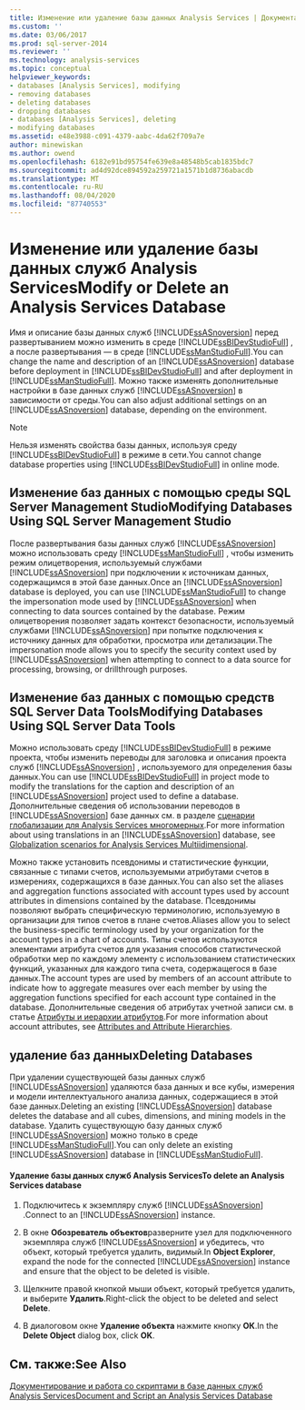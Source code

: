 ```yaml
---
title: Изменение или удаление базы данных Analysis Services | Документация Майкрософт
ms.custom: ''
ms.date: 03/06/2017
ms.prod: sql-server-2014
ms.reviewer: ''
ms.technology: analysis-services
ms.topic: conceptual
helpviewer_keywords:
- databases [Analysis Services], modifying
- removing databases
- deleting databases
- dropping databases
- databases [Analysis Services], deleting
- modifying databases
ms.assetid: e48e3988-c091-4379-aabc-4da62f709a7e
author: minewiskan
ms.author: owend
ms.openlocfilehash: 6182e91bd95754fe639e8a48548b5cab1835bdc7
ms.sourcegitcommit: ad4d92dce894592a259721a1571b1d8736abacdb
ms.translationtype: MT
ms.contentlocale: ru-RU
ms.lasthandoff: 08/04/2020
ms.locfileid: "87740553"
---
```

# <a name="modify-or-delete-an-analysis-services-database"></a><span data-ttu-id="5cfa2-102">Изменение или удаление базы данных служб Analysis Services</span><span class="sxs-lookup"><span data-stu-id="5cfa2-102">Modify or Delete an Analysis Services Database</span></span>
  <span data-ttu-id="5cfa2-103">Имя и описание базы данных служб [!INCLUDE[ssASnoversion](../../includes/ssasnoversion-md.md)] перед развертыванием можно изменить в среде [!INCLUDE[ssBIDevStudioFull](../../includes/ssbidevstudiofull-md.md)] , а после развертывания — в среде [!INCLUDE[ssManStudioFull](../../includes/ssmanstudiofull-md.md)].</span><span class="sxs-lookup"><span data-stu-id="5cfa2-103">You can change the name and description of an [!INCLUDE[ssASnoversion](../../includes/ssasnoversion-md.md)] database before deployment in [!INCLUDE[ssBIDevStudioFull](../../includes/ssbidevstudiofull-md.md)] and after deployment in [!INCLUDE[ssManStudioFull](../../includes/ssmanstudiofull-md.md)].</span></span> <span data-ttu-id="5cfa2-104">Можно также изменять дополнительные настройки в базе данных служб [!INCLUDE[ssASnoversion](../../includes/ssasnoversion-md.md)] в зависимости от среды.</span><span class="sxs-lookup"><span data-stu-id="5cfa2-104">You can also adjust additional settings on an [!INCLUDE[ssASnoversion](../../includes/ssasnoversion-md.md)] database, depending on the environment.</span></span>  
  
> [!NOTE]  
>  <span data-ttu-id="5cfa2-105">Нельзя изменять свойства базы данных, используя среду [!INCLUDE[ssBIDevStudioFull](../../includes/ssbidevstudiofull-md.md)] в режиме в сети.</span><span class="sxs-lookup"><span data-stu-id="5cfa2-105">You cannot change database properties using [!INCLUDE[ssBIDevStudioFull](../../includes/ssbidevstudiofull-md.md)] in online mode.</span></span>  
  
## <a name="modifying-databases-using-sql-server-management-studio"></a><span data-ttu-id="5cfa2-106">Изменение баз данных с помощью среды SQL Server Management Studio</span><span class="sxs-lookup"><span data-stu-id="5cfa2-106">Modifying Databases Using SQL Server Management Studio</span></span>  
 <span data-ttu-id="5cfa2-107">После развертывания базы данных служб [!INCLUDE[ssASnoversion](../../includes/ssasnoversion-md.md)] можно использовать среду [!INCLUDE[ssManStudioFull](../../includes/ssmanstudiofull-md.md)] , чтобы изменить режим олицетворения, используемый службами [!INCLUDE[ssASnoversion](../../includes/ssasnoversion-md.md)] при подключении к источникам данных, содержащимся в этой базе данных.</span><span class="sxs-lookup"><span data-stu-id="5cfa2-107">Once an [!INCLUDE[ssASnoversion](../../includes/ssasnoversion-md.md)] database is deployed, you can use [!INCLUDE[ssManStudioFull](../../includes/ssmanstudiofull-md.md)] to change the impersonation mode used by [!INCLUDE[ssASnoversion](../../includes/ssasnoversion-md.md)] when connecting to data sources contained by the database.</span></span> <span data-ttu-id="5cfa2-108">Режим олицетворения позволяет задать контекст безопасности, используемый службами [!INCLUDE[ssASnoversion](../../includes/ssasnoversion-md.md)] при попытке подключения к источнику данных для обработки, просмотра или детализации.</span><span class="sxs-lookup"><span data-stu-id="5cfa2-108">The impersonation mode allows you to specify the security context used by [!INCLUDE[ssASnoversion](../../includes/ssasnoversion-md.md)] when attempting to connect to a data source for processing, browsing, or drillthrough purposes.</span></span>  
  
## <a name="modifying-databases-using-sql-server-data-tools"></a><span data-ttu-id="5cfa2-109">Изменение баз данных с помощью средств SQL Server Data Tools</span><span class="sxs-lookup"><span data-stu-id="5cfa2-109">Modifying Databases Using SQL Server Data Tools</span></span>  
 <span data-ttu-id="5cfa2-110">Можно использовать среду [!INCLUDE[ssBIDevStudioFull](../../includes/ssbidevstudiofull-md.md)] в режиме проекта, чтобы изменить переводы для заголовка и описания проекта служб [!INCLUDE[ssASnoversion](../../includes/ssasnoversion-md.md)] , используемого для определения базы данных.</span><span class="sxs-lookup"><span data-stu-id="5cfa2-110">You can use [!INCLUDE[ssBIDevStudioFull](../../includes/ssbidevstudiofull-md.md)] in project mode to modify the translations for the caption and description of an [!INCLUDE[ssASnoversion](../../includes/ssasnoversion-md.md)] project used to define a database.</span></span> <span data-ttu-id="5cfa2-111">Дополнительные сведения об использовании переводов в [!INCLUDE[ssASnoversion](../../includes/ssasnoversion-md.md)] базе данных см. в разделе [сценарии глобализации для Analysis Services многомерных](../globalization-scenarios-for-analysis-services-multiidimensional.md).</span><span class="sxs-lookup"><span data-stu-id="5cfa2-111">For more information about using translations in an [!INCLUDE[ssASnoversion](../../includes/ssasnoversion-md.md)] database, see [Globalization scenarios for Analysis Services Multiidimensional](../globalization-scenarios-for-analysis-services-multiidimensional.md).</span></span>  
  
 <span data-ttu-id="5cfa2-112">Можно также установить псевдонимы и статистические функции, связанные с типами счетов, используемыми атрибутами счетов в измерениях, содержащихся в базе данных.</span><span class="sxs-lookup"><span data-stu-id="5cfa2-112">You can also set the aliases and aggregation functions associated with account types used by account attributes in dimensions contained by the database.</span></span> <span data-ttu-id="5cfa2-113">Псевдонимы позволяют выбрать специфическую терминологию, используемую в организации для типов счетов в плане счетов.</span><span class="sxs-lookup"><span data-stu-id="5cfa2-113">Aliases allow you to select the business-specific terminology used by your organization for the account types in a chart of accounts.</span></span> <span data-ttu-id="5cfa2-114">Типы счетов используются элементами атрибута счетов для указания способов статистической обработки мер по каждому элементу с использованием статистических функций, указанных для каждого типа счета, содержащегося в базе данных.</span><span class="sxs-lookup"><span data-stu-id="5cfa2-114">The account types are used by members of an account attribute to indicate how to aggregate measures over each member by using the aggregation functions specified for each account type contained in the database.</span></span> <span data-ttu-id="5cfa2-115">Дополнительные сведения об атрибутах учетной записи см. в статье [Атрибуты и иерархии атрибутов](../multidimensional-models-olap-logical-dimension-objects/attributes-and-attribute-hierarchies.md).</span><span class="sxs-lookup"><span data-stu-id="5cfa2-115">For more information about account attributes, see [Attributes and Attribute Hierarchies](../multidimensional-models-olap-logical-dimension-objects/attributes-and-attribute-hierarchies.md).</span></span>  
  
## <a name="deleting-databases"></a><span data-ttu-id="5cfa2-116">удаление баз данных</span><span class="sxs-lookup"><span data-stu-id="5cfa2-116">Deleting Databases</span></span>  
 <span data-ttu-id="5cfa2-117">При удалении существующей базы данных служб [!INCLUDE[ssASnoversion](../../includes/ssasnoversion-md.md)] удаляются база данных и все кубы, измерения и модели интеллектуального анализа данных, содержащиеся в этой базе данных.</span><span class="sxs-lookup"><span data-stu-id="5cfa2-117">Deleting an existing [!INCLUDE[ssASnoversion](../../includes/ssasnoversion-md.md)] database deletes the database and all cubes, dimensions, and mining models in the database.</span></span> <span data-ttu-id="5cfa2-118">Удалить существующую базу данных служб [!INCLUDE[ssASnoversion](../../includes/ssasnoversion-md.md)] можно только в среде [!INCLUDE[ssManStudioFull](../../includes/ssmanstudiofull-md.md)].</span><span class="sxs-lookup"><span data-stu-id="5cfa2-118">You can only delete an existing [!INCLUDE[ssASnoversion](../../includes/ssasnoversion-md.md)] database in [!INCLUDE[ssManStudioFull](../../includes/ssmanstudiofull-md.md)].</span></span>  
  
#### <a name="to-delete-an-analysis-services-database"></a><span data-ttu-id="5cfa2-119">Удаление базы данных служб Analysis Services</span><span class="sxs-lookup"><span data-stu-id="5cfa2-119">To delete an Analysis Services database</span></span>  
  
1.  <span data-ttu-id="5cfa2-120">Подключитесь к экземпляру служб [!INCLUDE[ssASnoversion](../../includes/ssasnoversion-md.md)] .</span><span class="sxs-lookup"><span data-stu-id="5cfa2-120">Connect to an [!INCLUDE[ssASnoversion](../../includes/ssasnoversion-md.md)] instance.</span></span>  
  
2.  <span data-ttu-id="5cfa2-121">В окне **Обозреватель объектов**разверните узел для подключенного экземпляра служб [!INCLUDE[ssASnoversion](../../includes/ssasnoversion-md.md)] и убедитесь, что объект, который требуется удалить, видимый.</span><span class="sxs-lookup"><span data-stu-id="5cfa2-121">In **Object Explorer**, expand the node for the connected [!INCLUDE[ssASnoversion](../../includes/ssasnoversion-md.md)] instance and ensure that the object to be deleted is visible.</span></span>  
  
3.  <span data-ttu-id="5cfa2-122">Щелкните правой кнопкой мыши объект, который требуется удалить, и выберите **Удалить**.</span><span class="sxs-lookup"><span data-stu-id="5cfa2-122">Right-click the object to be deleted and select **Delete**.</span></span>  
  
4.  <span data-ttu-id="5cfa2-123">В диалоговом окне **Удаление объекта** нажмите кнопку **ОК**.</span><span class="sxs-lookup"><span data-stu-id="5cfa2-123">In the **Delete Object** dialog box, click **OK**.</span></span>  
  
## <a name="see-also"></a><span data-ttu-id="5cfa2-124">См. также:</span><span class="sxs-lookup"><span data-stu-id="5cfa2-124">See Also</span></span>  
 [<span data-ttu-id="5cfa2-125">Документирование и работа со скриптами в базе данных служб Analysis Services</span><span class="sxs-lookup"><span data-stu-id="5cfa2-125">Document and Script an Analysis Services Database</span></span>](document-and-script-an-analysis-services-database.md)  
  
  
